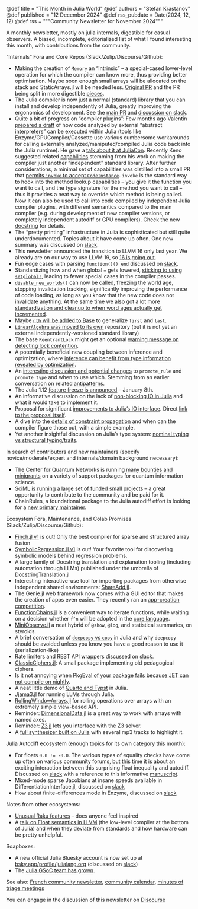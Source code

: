 @def title = "This Month in Julia World"
@def authors = "Stefan Krastanov"
@def published = "12 December 2024"
@def rss_pubdate = Date(2024, 12, 12)
@def rss = """Community Newsletter for November 2024"""

A monthly newsletter, mostly on julia internals, digestible for casual observers. A biased, incomplete, editorialized list of what I found interesting this month, with contributions from the community.

“Internals” Fora and Core Repos (Slack/Zulip/Discourse/Github):

* Making the creation of `Memory` an “intrinsic” – a special-cased lower-level operation for which the compiler can know more, thus providing better optimisation. Maybe soon enough small arrays will be allocated on the stack and StaticArrays.jl will be needed less. [Original PR](https://github.com/JuliaLang/julia/pull/55913) and the PR being split in more digestible [pieces](https://github.com/JuliaLang/julia/pull/56803).
* The Julia compiler is now just a normal (standard) library that you can install and develop independently of Julia, greatly improving the ergonomics of development. See the [main PR](https://github.com/JuliaLang/julia/pull/56409) and [discussion on slack](https://julialang.slack.com/archives/C6FGJ8REC/p1732091428049159).
* Quite a bit of progress on “compiler plugins”: Few months ago Valentin [prepared a draft](https://github.com/JuliaLang/julia/pull/52964) of how code analyzed by external “abstract interpreters” can be executed within Julia (tools like Enzyme/GPUCompiler/Cassette use various cumbersome workarounds for calling externally analyzed/maniputed/compiled Julia code back into the Julia runtime). He gave a [talk about it at JuliaCon](https://www.youtube.com/watch?v=3fmwk_Wo788). Recently Keno suggested related [capabilities](https://github.com/JuliaLang/julia/pull/56650) stemming from his work on making the compiler just another “independent” standard library. After further considerations, a minimal set of capabilities was distilled into a small PR that [permits `invoke` to accept `CodeInstance`](https://github.com/JuliaLang/julia/pull/56660). `invoke` is the standard way to hook into the method lookup capabilities – you give it the function you want to call, and the type signature for the method you want to call – thus it provides a neat way to override which method is being called. Now it can also be used to call into code compiled by independent Julia compiler plugins, with different semantics compared to the main compiler (e.g. during development of new compiler versions, or completely independent autodiff or GPU compilers). Check the new [docstring](https://github.com/JuliaLang/julia/pull/56660/files#diff-bd17e5243312bddd9795c6500a97b05f40d016c7b8afa33a3505b6beb6ab0adcR2060) for details.
* The “pretty printing” infrastructure in Julia is sophisticated but still quite underdocumented. Topics about it have come up often. One new summary was discussed on [slack](https://julialang.slack.com/archives/C67910KEH/p1732871510105549).
* This newsletter announced the transition to LLVM 16 only last year. We already are on our way to use LLVM 19, so [16 is going out](https://github.com/JuliaLang/julia/pull/56751).
* Fun edge cases with parsing `function()() end` discussed on [slack](https://julialang.slack.com/archives/C67910KEH/p1732783146467099).
* Standardizing how and when global `=` gets lowered, [sticking to using `setglobal!`](https://github.com/JuliaLang/julia/pull/56713), leading to fewer special cases in the compiler passes.
* [`disable_new_worlds()`](https://github.com/JuliaLang/julia/pull/56639) can now be called, freezing the world age, stopping invalidation tracking, significantly improving the performance of code loading, as long as you know that the new code does not invalidate anything. At the same time we also got a lot more [standardization and cleanup to when word ages actually get incremented](https://github.com/JuliaLang/julia/pull/56509).
* Maybe [`nth` will be added to Base](https://github.com/JuliaLang/julia/pull/56580) to generalize `first` and `last`.
* [`LinearAlgebra` was moved to its own](https://github.com/JuliaLang/julia/pull/56637) repository (but it is not yet an external independently-versioned standard library)
* The base `ReentrantLock` might get an optional [warning message on detecting lock contention](https://github.com/JuliaLang/julia/pull/56744).
* A potentially beneficial new coupling between inference and optimization, where [inference can benefit from type information revealed by optimization](https://github.com/JuliaLang/julia/pull/56687).
* An [interesting discussion and potential changes](https://github.com/JuliaLang/julia/pull/56779) to `promote_rule` and `promote_type` and when to use which. Stemming from an earlier conversation on related [antipatterns](https://github.com/JuliaLang/julia/issues/54138).
* The Julia 1.12 [feature freeze is announced](https://discourse.julialang.org/t/julia-1-12-feature-freeze-wednesday-january-8-2025/122902) – January 8th.
* An informative discussion on the lack of [non-blocking IO in Julia](https://discourse.julialang.org/t/non-blocking-network-io/123344) and what it would take to implement it.
* Proposal for significant [improvements to Julia’s IO interface](https://discourse.julialang.org/t/upcoming-video-call-improving-base-io/123171). Direct [link to the proposal itself](https://hackmd.io/@jakobnissen/SksGljkfkl).
* A dive into the [details of constraint propagation](https://discourse.julialang.org/t/why-the-compiler-cant-optimize-this-simple-code/122504) and when can the compiler figure those out, with a simple example.
* Yet another insightful discussion on Julia’s type system: [nominal typing vs structural typing/traits](https://discourse.julialang.org/t/why-did-julia-choose-nominal-typing-over-structural-typing-traits/122517).

In search of contributors and new maintainers (specify novice/moderate/expert and internals/domain background necessary):

* The Center for Quantum Networks is running [many bounties and minigrants](https://github.com/QuantumSavory/.github/blob/main/BUG_BOUNTIES.md) on a variety of support packages for quantum information science.
* [SciML is running a large set of funded small projects](https://sciml.ai/small_grants/) – a great opportunity to contribute to the community and be paid for it.
* ChainRules, a foundational package to the Julia autodiff effort is looking for a [new primary maintainer](https://discourse.julialang.org/t/chainrules-project-looking-for-a-new-primary-maintainer/115636).

Ecosystem Fora, Maintenance, and Colab Promises (Slack/Zulip/Discourse/Github):

* [Finch.jl v1](https://discourse.julialang.org/t/ann-finch-jl-sparse-and-structured-array-fusion/123178) is out! Only the best compiler for sparse and structured array fusion
* [SymbolicRegression.jl v1](https://discourse.julialang.org/t/ann-symbolicregression-jl-1-0-0-distributed-high-performance-symbolic-regression-in-julia/122791) is out! Your favorite tool for discovering symbolic models behind regression problems.
* A large family of Docstring translation and explanation tooling (including automation through LLMs) published under the umbrella of [DocstringTranslation.jl](https://discourse.julialang.org/t/docstringtranslation-jl-translate-docstrings-in-julia-using-your-preferred-language/123276)
* Interesting interactive-use tool for importing packages from otherwise independent shared environments: [ShareAdd.jl](https://discourse.julialang.org/t/ann-shareadd-jl-making-easy-to-import-packages-from-multiple-environments/121261).
* The Genie.jl web framework now comes with a GUI editor that makes the creation of apps even easier. They recently ran an [app-creation competition](https://genieframework.com/blog/genie-competition-winners).
* [FunctionChains.jl](https://github.com/oschulz/FunctionChains.jl) is a convenient way to iterate functions, while waiting on a decision whether `f^n` will be adopted in the [core language](https://github.com/JuliaLang/julia/pull/39042#issuecomment-2518544572).
* [MiniObserve.jl](https://github.com/mhinsch/MiniObserve.jl) a neat hybrid of `@show`, `@log`, and statistical summaries, on steroids.
* A brief conversation of [`deepcopy` vs `copy`](https://discourse.julialang.org/t/when-should-i-define-my-own-deepcopy-and-copy-functions-for-types-if-ever/123447) in Julia and why `deepcopy` should be avoided unless you know you have a good reason to use it (serialization-like)
* Rate limiters and REST API wrappers discussed on [slack](https://julialang.slack.com/archives/C67910KEH/p1732246972422409).
* [ClassicCiphers.jl](https://discourse.julialang.org/t/classicciphers-jl-a-julia-package-for-classical-cryptography/123564): A small package implementing old pedagogical ciphers.
* Is it not annoying when [PkgEval of your package fails because JET can not compile on nightly](https://discourse.julialang.org/t/what-to-do-when-packages-fail-pkgeval-because-of-jet/123525).
* A neat little demo of [Quarto and Typst](https://discourse.julialang.org/t/quarto-typst-tdf-saves-your-eyes-from-reading-documents/123587) in Julia.
* [Jjama3.jl](https://discourse.julialang.org/t/ann-jjama3-jl-unregistered-llama3-1-and-llama3-2-text-in-julia/122641) for running LLMs through Julia.
* [RollingWindowArrays.jl](https://discourse.julialang.org/t/ann-rollingwindowarrays-jl-flexible-and-efficient-rolling-window-operations/122682) for rolling operations over arrays with an extremely simple view-based API.
* Reminder: [DimensionalData.jl](https://github.com/rafaqz/DimensionalData.jl) is a great way to work with arrays with named axes.
* Reminder: [Z3.jl](https://github.com/ahumenberger/Z3.jl) lets you interface with the Z3 solver.
* A [full synthesizer built on Julia](https://broce.xyz/posts/julia-synth-percussion) with several mp3 tracks to highlight it.

Julia Autodiff ecosystem (enough topics for its own category this month):

* For floats `0.0 != -0.0`. The various types of equality checks have come up often on various community forums, but this time it is about an exciting interaction between this surprising float inequality and autodiff. Discussed on [slack](https://julialang.slack.com/archives/C67910KEH/p1733134512456069) with a reference to this informative [manuscript](https://arxiv.org/pdf/2006.02080).
* Mixed-mode sparse Jacobians at insane speeds available in DifferentiationInterface.jl, discussed on [slack](https://julialang.slack.com/archives/C6G240ENA/p1731256638885619)
* How about finite-differences mode in Enzyme, discussed on [slack](https://julialang.slack.com/archives/C01J3R4FHB3/p1731439512764739)

Notes from other ecosystems:

* [Unusual Raku features](https://news.ycombinator.com/item?id=42120090) – does anyone feel inspired
* A [talk on Float semantics in LLVM](https://www.youtube.com/watch?v=sSNAGFXNXYU) (the low-level compiler at the bottom of Julia) and when they deviate from standards and how hardware can be pretty unhelpful.

Soapboxes:

* A new official Julia Bluesky account is now set up at [bsky.app/profile/julialang.org](https://bsky.app/profile/julialang.org) (discussed on [slack](https://julialang.slack.com/archives/C67910KEH/p1732552556407119))
* The [Julia GSoC team has grown](https://discourse.julialang.org/t/gsoc-admin-team-announcement/122754).

See also: [French community newsletter](https://pnavaro.github.io/NouvellesJulia/), [community calendar](https://julialang.org/community/#events), [minutes of triage meetings](https://hackmd.io/@LilithHafner/HJaw__uMp)

You can engage in the discussion of this newsletter on [Discourse](https://discourse.julialang.org/c/community/news/66)


